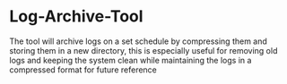 # Log-Archive-Tool
The tool will archive logs on a set schedule by compressing them and storing them in a new directory, this is especially useful for removing old logs and keeping the system clean while maintaining the logs in a compressed format for future reference
